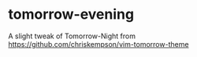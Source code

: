 # tomorrow-evening
A slight tweak of Tomorrow-Night from https://github.com/chriskempson/vim-tomorrow-theme
